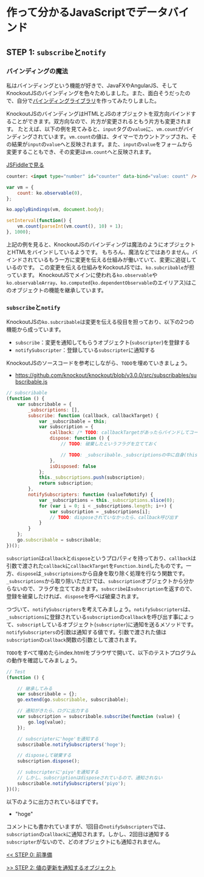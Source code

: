# 作って分かるJavaScriptでデータバインド

## STEP 1: `subscribe`と`notify`

### バインディングの魔法

私はバインディングという機能が好きで、JavaFXやAngularJS、そしてKnockoutJSのバインディングを色々ためしました。また、面白そうだったので、自分で[バインディングライブラリ](https://github.com/tenntenn/simple-binding.js)を作ってみたりしました。

KnockoutJSのバインディングはHTMLとJSのオブジェクトを双方向バインドすることができます。双方向なので、片方が変更されるともう片方も変更されます。
たとえば、以下の例を見てみると、`input`タグの`value`に、`vm.count`がバインディングされています。`vm.count`の値は、タイマーでカウントアップされ、その結果が`input`の`value`へと反映されます。また、`input`の`value`をフォームから変更することもでき、その変更は`vm.count`へと反映されます。

[JSFiddleで見る](http://jsfiddle.net/uedatakuya/HXPb4)

```html
counter: <input type="number" id="counter" data-bind="value: count" />

```

```javascript
var vm = {
    count: ko.observable(0),
};

ko.applyBindings(vm, document.body);

setInterval(function() {
    vm.count(parseInt(vm.count(), 10) + 1);
}, 1000);
```

上記の例を見ると、KnockoutJSのバインディングは魔法のようにオブジェクトとHTMLをバインドしているようです。
もちろん、魔法などではありません。バインドされているもう一方に変更を伝える仕組みが働いていて、変更に追従しているのです。
この変更を伝える仕組みをKockoutJSでは、`ko.subcribable`が担っています。
KnockoutJSでメインに使われる`ko.observable`や`ko.observableArray`、`ko.computed`(`ko.dependentObservable`のエイリアス)はこのオブジェクトの機能を継承しています。

### `subscribe`と`notify`

KnockoutJSの`ko.subcribable`は変更を伝える役目を担っており、以下の2つの機能から成っています。

* `subscribe`：変更を通知してもらうオブジェクト(`subscripter`)を登録する
* `notifySubscripter`：登録している`subscripter`に通知する

KnockoutJSのソースコードを参考にしながら、`TODO`を埋めていきましょう。

* https://github.com/knockout/knockout/blob/v3.0.0/src/subscribables/subscribable.js

```javascript
// subscribable
(function () {
    var subscribable = {
        _subscriptions: [],
        subscribe: function (callback, callbackTarget) {
            var _subscribable = this;
            var subscription = {
                callback: /* TODO: callbackTargetがあったらバインドしてコールバックを設定*/,
                dispose: function () {
                    // TODO: 破棄したというフラグを立てておく

                    // TODO: _subscribable._subscriptionsの中に自身(this)を発見したら配列から取り除く
                },
                isDisposed: false
            };
            this._subscriptions.push(subscription);
            return subscription;
        },
        notifySubscripters: function (valueToNotify) {
            var _subscriptions = this._subscriptions.slice(0);
            for (var i = 0; i < _subscriptions.length; i++) {
                var subscription = _subscriptions[i];
                // TODO: disposeされていなかったら、callback呼び出す
            }
        }
    };
    go.subscribable = subscribable;
})();
```

`subscription`は`callback`と`dispose`というプロパティを持っており、`callback`は引数で渡された`callback`に`callbackTarget`を`Function.bind`したものです。一方、`dispose`は`_subscriptoions`から自身を取り除く処理を行なう関数です。`_subscriptions`から取り除いただけでは、`subscription`オブジェクトから分からないので、フラグを立てておきます。`subscribe`は`subscription`を返すので、登録を破棄したければ、`dispose`を呼べば破棄されます。

つづいて、`notifySubscripters`を考えてみましょう。`notifySubscripters`は、`_subscriptions`に登録されている`subscription`の`callback`を呼び出す事によって、`subscript`しているオブジェクト(`subscripter`)に通知を送るメソッドです。`notifySubscripters`の引数は通知する値です。引数で渡された値は`subscription`の`callback`関数の引数として渡されます。

`TODO`をすべて埋めたらindex.htmlをブラウザで開いて、以下のテストプログラムの動作を確認してみましょう。

```javascript
// Test
(function () {

    // 継承してみる
    var subscribable = {};
    go.extend(go.subscribable, subscribable);

    // 通知がきたら、ログに出力する
    var subscription = subscribable.subscribe(function (value) {
        go.log(value);
    });

    // subscripterに'hoge'を通知する
    subscribable.notifySubscripters('hoge');

    // disposeして破棄する
    subscription.dispose();

    // subscripterに'piyo'を通知する
    // しかし、subscriptionはdisposeされているので、通知されない
    subscribable.notifySubscripters('piyo');
})();
```

以下のように出力されているはずです。

* "hoge"

コメントにも書かれていますが、1回目の`notifySubscripters`では、`subscription`の`callback`に通知されます。しかし、2回目は通知する`subscripter`がないので、どのオブジェクトにも通知されません。

[<< STEP 0: 前準備](../step0/README.md)

[>> STEP 2: 値の更新を通知するオブジェクト](../step2/README.md)
